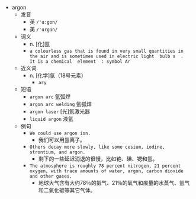 - argon
  - 发音
    - 英 `/'ɑːgɒn/`
    - 美 `/'ɑrgɑn/`
  - 词义
    - n. [化]氩
    - `a colourless gas that is found in very small quantities in the air and is sometimes used in electric light  bulb s  . It is a chemical  element  : symbol Ar`
  - 近义词
    - n. [化学]氩（18号元素）
      - `ary`
  - 短语
    - `argon arc` 氩弧焊 
    - `argon arc welding` 氩弧焊 
    - `argon laser` [光]氩激光器 
    - `liquid argon` 液氩 
  - 例句
    - `We could use argon ion.`
      - 我们可以用氩离子。
    - `Others decay more slowly, like some cesium, iodine, strontium, and argon.`
      - 剩下的一些延迟消退的很慢，比如铯、碘、锶和氩。
    - `The atmosphere is roughly 78 percent nitrogen, 21 percent oxygen, with trace amounts of water, argon, carbon dioxide and other gases.`
      - 地球大气含有大约78％的氮气、21％的氧气和痕量的水蒸气、氩气和二氧化碳等其它气体。

